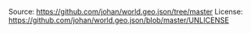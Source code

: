 Source: https://github.com/johan/world.geo.json/tree/master
License: https://github.com/johan/world.geo.json/blob/master/UNLICENSE
